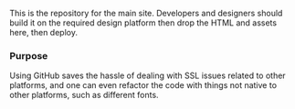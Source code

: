 This is the repository for the main site. Developers and designers should build it on the required design platform then drop the HTML and assets here, then deploy.

### Purpose
Using GitHub saves the hassle of dealing with SSL issues related to other platforms, and one can even refactor the code with things not native to other platforms, such as different fonts.
